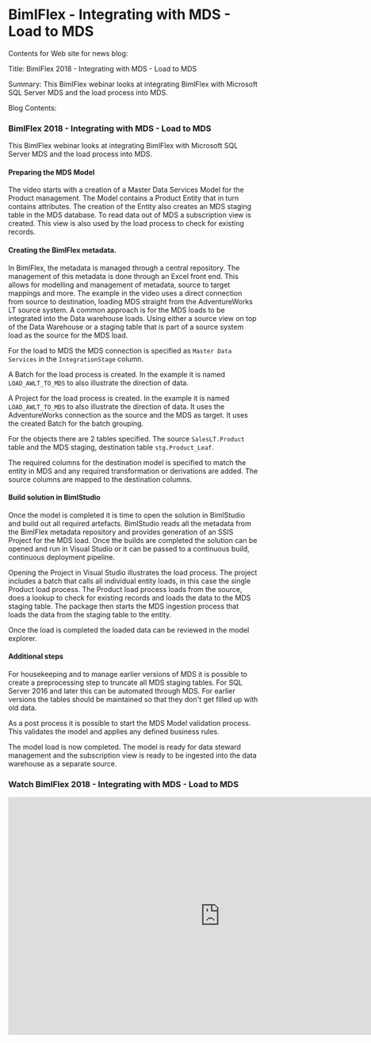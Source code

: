 # BimlFlex - Integrating with MDS - Load to MDS

Contents for Web site for news blog:

Title: BimlFlex 2018 - Integrating with MDS - Load to MDS

Summary: This BimlFlex webinar looks at integrating BimlFlex with Microsoft SQL Server MDS and the load process into MDS.

Blog Contents:

### BimlFlex 2018 - Integrating with MDS - Load to MDS

This BimlFlex webinar looks at integrating BimlFlex with Microsoft SQL Server MDS and the load process into MDS.

#### Preparing the MDS Model

The video starts with a creation of a Master Data Services Model for the Product management. The Model contains a Product Entity that in turn contains attributes.
The creation of the Entity also creates an MDS staging table in the MDS database. To read data out of MDS a subscription view is created. This view is also used by the load process to check for existing records.

#### Creating the BimlFlex metadata.

In BimlFlex, the metadata is managed through a central repository. The management of this metadata is done through an Excel front end. This allows for modelling and management of metadata, source to target mappings and more. The example in the video uses a direct connection from source to destination, loading MDS straight from the AdventureWorks LT source system. A common approach is for the MDS loads to be integrated into the Data warehouse loads. Using either a source view on top of the Data Warehouse or a staging table that is part of a source system load as the source for the MDS load. 

For the load to MDS the MDS connection is specified as `Master Data Services` in the `IntegrationStage` column.

A Batch for the load process is created. In the example it is named `LOAD_AWLT_TO_MDS` to also illustrate the direction of data.

A Project for the load process is created. In the example it is named `LOAD_AWLT_TO_MDS` to also illustrate the direction of data. It uses the AdventureWorks connection as the source and the MDS as target. It uses the created Batch for the batch grouping.

For the objects there are 2 tables specified. The source `SalesLT.Product` table and the MDS staging, destination table `stg.Product_Leaf`.

The required columns for the destination model is specified to match the entity in MDS and any required transformation or derivations are added. The source columns are mapped to the destination columns.

#### Build solution in BimlStudio

Once the model is completed it is time to open the solution in BimlStudio and build out all required artefacts. BimlStudio reads all the metadata from the BimlFlex metadata repository and provides generation of an SSIS Project for the MDS load. Once the builds are completed the solution can be opened and run in Visual Studio or it can be passed to a continuous build, continuous deployment pipeline.

Opening the Project in Visual Studio illustrates the load process. The project includes a batch that calls all individual entity loads, in this case the single Product load process. The Product load process loads from the source, does a lookup to check for existing records and loads the data to the MDS staging table. The package then starts the MDS ingestion process that loads the data from the staging table to the entity.

Once the load is completed the loaded data can be reviewed in the model explorer.

#### Additional steps

For housekeeping and to manage earlier versions of MDS it is possible to create a preprocessing step to truncate all MDS staging tables. For SQL Server 2016 and later this can be automated through MDS. For earlier versions the tables should be maintained so that they don't get filled up with old data.

As a post process it is possible to start the MDS Model validation process. This validates the model and applies any defined business rules.

The model load is now completed. The model is ready for data steward management and the subscription view is ready to be ingested into the data warehouse as a separate source.

### Watch BimlFlex 2018 - Integrating with MDS - Load to MDS

<iframe width="853" height="480" src="https://www.youtube.com/embed/r8Uc9XObmyg?rel=0" frameborder="0" allow="autoplay; encrypted-media" allowfullscreen></iframe>

